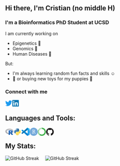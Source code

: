 ## Hi there, I'm Cristian (no middle H) 

### I'm a Bioinformatics PhD Student at UCSD 

I am currently working on 
-   Epigenetics 🔬
-   Genomics 🧬
-   Human Diseases 🧪

But:
-   I'm always learning random fun facts and skills ☺️
-   🐾 or buying new toys for my puppies 🐶 



### Connect with me

[<img align="left" alt="jvelezmagic | Twitter" width="22px" src="https://github.com/devicons/devicon/blob/master/icons/twitter/twitter-original.svg" />][twitter]
[<img align="left" alt="jvelezmagic | LinkedIn" width="22px" src="https://github.com/devicons/devicon/blob/master/icons/linkedin/linkedin-original.svg" />][linkedin]
<br>

## Languages and Tools:

<img align="left" alt="R" width="26px" src="https://raw.githubusercontent.com/github/explore/80688e429a7d4ef2fca1e82350fe8e3517d3494d/topics/r/r.png" />
<img align="left" alt="Python" width="26px" src="https://github.com/devicons/devicon/blob/master/icons/python/python-original.svg" />
<img align="left" alt="Visual Studio Code" width="26px" src="https://github.com/devicons/devicon/blob/master/icons/vscode/vscode-original.svg" />
<img align="left" alt="Rstudio" width="26px" src="https://github.com/devicons/devicon/blob/master/icons/rstudio/rstudio-original.svg" />
<img align="left" alt="Anaconda" width="26px" src="https://github.com/devicons/devicon/blob/master/icons/anaconda/anaconda-original.svg" />
<img align="left" alt="Github" width="26px" src="https://github.com/devicons/devicon/blob/master/icons/github/github-original.svg" />

<br>
 
 ## My Stats:

<div class='container'>
<img style="height: auto; width: 50%;" class="img" alt="GitHub Streak" src="https://streak-stats.demolab.com/?user=cristian2420&exclude_days=Sun%2CSat](https://streak-stats.demolab.com/?user=cristian2420&theme=dark&exclude_days=Sun%2CSat" />
&nbsp;
&nbsp;
<img style="height: auto; width: 30%;" class="img" alt="GitHub Streak" src="https://github-readme-stats.vercel.app/api/top-langs/?username=cristian2420&theme=gotham&show_icons=true" /></div>

 
<!-- Abbreviations -->
[twitter]: https://twitter.com/MeDicenCrix
[linkedin]: https://www.linkedin.com/in/cris-gonzalezcolin/

